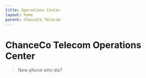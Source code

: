 ```yaml
---
title: Operations Center
layout: home
parent: ChanceCo Telecom
---
```


# ChanceCo Telecom Operations Center
> New phone who dis?